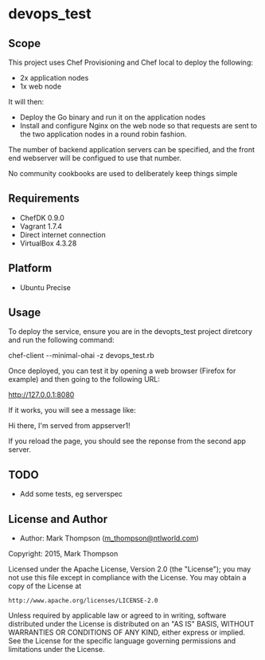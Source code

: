 # devops_test

## Scope
This project uses Chef Provisioning and Chef local to deploy the following:
- 2x application nodes
- 1x web node

It will then:
- Deploy the Go binary and run it on the application nodes
- Install and configure Nginx on the web node so that requests are sent to the two application nodes in a round robin fashion.

The number of backend application servers can be specified, and the front
end webserver will be configued to use that number.

No community cookbooks are used to deliberately keep things simple

## Requirements
* ChefDK 0.9.0
* Vagrant 1.7.4
* Direct internet connection
* VirtualBox 4.3.28

## Platform
* Ubuntu Precise

## Usage
To deploy the service, ensure you are in the devopts_test project diretcory
and run the following command:

chef-client --minimal-ohai -z devops_test.rb

Once deployed, you can test it by opening a web browser (Firefox for example)
and then going to the following URL:

http://127.0.0.1:8080

If it works, you will see a message like:

Hi there, I'm served from appserver1!

If you reload the page, you should see the reponse from the second app server.

## TODO

- Add some tests, eg serverspec

## License and Author

* Author: Mark Thompson (<m_thompson@ntlworld.com>)

Copyright: 2015, Mark Thompson

Licensed under the Apache License, Version 2.0 (the "License");
you may not use this file except in compliance with the License.
You may obtain a copy of the License at

    http://www.apache.org/licenses/LICENSE-2.0

Unless required by applicable law or agreed to in writing, software
distributed under the License is distributed on an "AS IS" BASIS,
WITHOUT WARRANTIES OR CONDITIONS OF ANY KIND, either express or implied.
See the License for the specific language governing permissions and
limitations under the License.
